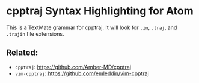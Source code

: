 # cpptraj Syntax Highlighting for Atom

This is a TextMate grammar for cpptraj.
It will look for `.in`, `.traj`, and `.trajin` file extensions.

## Related:
- `cpptraj`: https://github.com/Amber-MD/cpptraj
- `vim-cpptraj`: https://github.com/emleddin/vim-cpptraj

